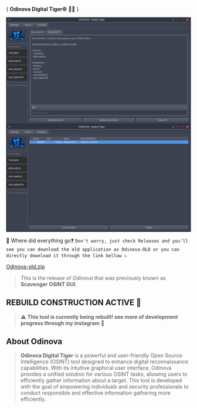 { **Odinova Digital Tiger©️** 🕵️‍♂️ }

<img src="img/upcoming1.png" alt="Odinova Digital Tiger - Screenshot" style="max-width: 100%; height: auto; display: block; margin: 0 auto;">
<img src="img/upcoming2.png" alt="Odinova Digital Tiger - Screenshot" style="max-width: 100%; height: auto; display: block; margin: 0 auto;">


🤔 Where did everything go❓️ `Don't worry, just check Releases and you'll see you can download the old application as Odinova-OLD or you can directly download it through the link bellow ⤵️`

[Odinova-old.zip](https://github.com/AnonCatalyst/Odinova/files/15425823/Odinova-old.zip)
> This is the release of _Odinova_ that was previously known as **Scavenger OSINT GUI**.


## REBUILD CONSTRUCTION ACTIVE 🚧 
> ⚠️ **This tool is currently being rebuilt! see more of development progress through my instagram** 💪 
## About Odinova 

> **Odinova Digital Tiger** is a powerful and user-friendly Open Source Intelligence (OSINT) tool designed to enhance digital reconnaissance capabilities. With its intuitive graphical user interface, Odinova provides a unified solution for various OSINT tasks, allowing users to efficiently gather information about a target. This tool is developed with the goal of empowering individuals and security professionals to conduct responsible and effective information gathering more efficiently.
